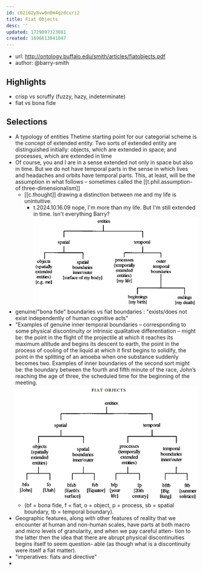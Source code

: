 ```yaml
---
id: c02i62y8vw0n0m4qzdcuri2
title: Fiat Objects
desc: ''
updated: 1729097323081
created: 1696613041047
---
```


- url: http://ontology.buffalo.edu/smith/articles/fiatobjects.pdf
- author: @barry-smith


## Highlights

- crisp vs scruffy (fuzzy, hazy, indeterminate)
- fiat vs bona fide


## Selections

- A typology of entities  Thetime starting point for our categorial scheme is the  concept of extended entity. Two sorts of extended entity  are distinguished initially: objects, which are extended  in space; and processes, which are extended in time
- Of course, you and I are in a sense extended not only in space but also in time. But we do not have temporal parts in the sense in which lives and headaches and orbits have temporal parts. This, at least, will be the assumption in what follows – sometimes called the [[t.phil.assumption-of three-dimensionalism]]
  - [[c.thought]] drawing a distinction between me and my life is unintuitive. 
    - t.2024.10.16.09 nope, I'm more than my life. But I'm still extended in time. Isn't everything Barry?
![](/assets/images/2023-10-06-10-51-13.png)
- genuine/"bona fide" boundaries vs fiat boundaries : "exists/does not exist independently of human cognitive acts"
- "Examples of genuine inner temporal boundaries – corresponding to some physical discontinuity or intrinsic qualitative differentiation – might be: the point in the flight of the projectile at which it reaches its maximum altitude and begins its descent to earth, the point in the process of cooling of the liquid at which it first begins to solidify, the point in the splitting of an amoeba when one substance suddenly becomes two. Examples of inner boundaries of the second sort might be: the boundary between the fourth and fifth minute of the race, John’s reaching the age of three, the scheduled time for the beginning of the meeting.
![](/assets/images/2023-10-06-11-14-30.png)
  - (bf = bona fide, f = fiat, o = object, p = process, sb = spatial boundary, tb = temporal boundary).
- Geographic features, along with other features of reality that we encounter at human and non-human scales, have parts at both macro and micro levels of granularity, and when we pay careful atten- tion to the latter then the idea that there are abrupt physical discontinuities begins itself to seem question- able (as though what is a discontinuity were itself a fiat matter).
- "imperatives: fiats and directive"
- 